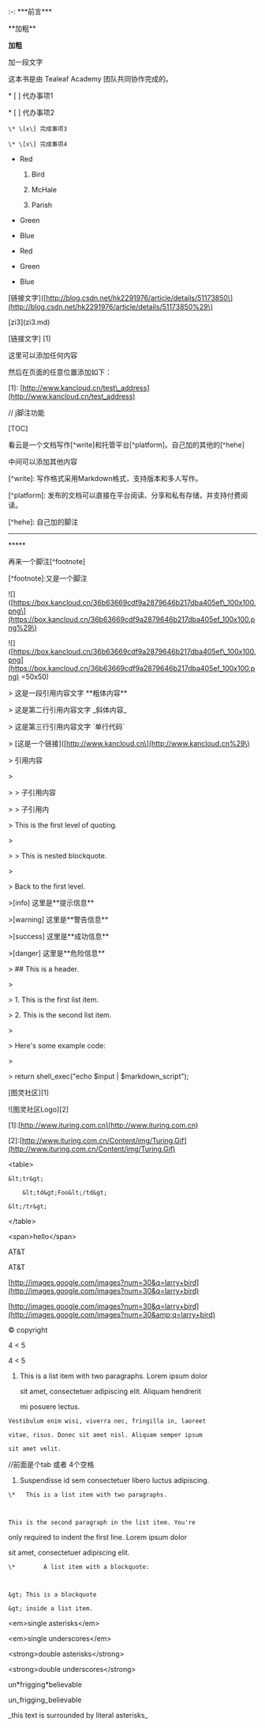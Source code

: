 :-: \*\*\*前言\*\*\*

\*\*加粗\*\*

**加粗**



加一段文字



这本书是由 Tealeaf Academy 团队共同协作完成的。

\* \[ \] 代办事项1

\* \[ \] 代办事项2

```
\* \[x\] 完成事项3

\* \[x\] 完成事项4
```

* Red

  1. Bird

  2. McHale

  3. Parish

* Green

* Blue

* Red

* Green

* Blue

\[链接文字\]\([http://blog.csdn.net/hk2291976/article/details/51173850\](http://blog.csdn.net/hk2291976/article/details/51173850%29\)

\[zi3\]\(zi3.md\)

\[链接文字\] \[1\]

这里可以添加任何内容

然后在页面的任意位置添加如下：

\[1\]: [http://www.kancloud.cn/test\_address](http://www.kancloud.cn/test_address)

// j脚注功能

\[TOC\]

看云是一个文档写作\[^write\]和托管平台\[^platform\]。自己加的其他的\[^hehe\]

中间可以添加其他内容

\[^write\]: 写作格式采用Markdown格式，支持版本和多人写作。

\[^platform\]: 发布的文档可以直接在平台阅读、分享和私有存储，并支持付费阅读。

\[^hehe\]: 自己加的脚注

---

\*\*\*\*\*

再来一个脚注\[^footnote\]

\[^footnote\]:又是一个脚注

!\[\]\([https://box.kancloud.cn/36b63669cdf9a2879646b217dba405ef\_100x100.png\](https://box.kancloud.cn/36b63669cdf9a2879646b217dba405ef_100x100.png%29\)

!\[\]\([https://box.kancloud.cn/36b63669cdf9a2879646b217dba405ef\_100x100.png](https://box.kancloud.cn/36b63669cdf9a2879646b217dba405ef_100x100.png) =50x50\)

&gt; 这是一段引用内容文字 \*\*粗体内容\*\*

&gt; 这是第二行引用内容文字  \_斜体内容\_

&gt; 这是第三行引用内容文字  \`单行代码\`

&gt; \[这是一个链接\]\([http://www.kancloud.cn\](http://www.kancloud.cn%29\)

&gt; 引用内容

&gt;

&gt; &gt; 子引用内容

&gt; &gt; 子引用内

&gt; This is the first level of quoting.

&gt;

&gt; &gt; This is nested blockquote.

&gt;

&gt; Back to the first level.

&gt;\[info\] 这里是\*\*提示信息\*\*

&gt;\[warning\] 这里是\*\*警告信息\*\*

&gt;\[success\] 这里是\*\*成功信息\*\*

&gt;\[danger\] 这里是\*\*危险信息\*\*

&gt; \#\# This is a header.

&gt;

&gt; 1.   This is the first list item.

&gt; 2.   This is the second list item.

&gt;

&gt; Here's some example code:

&gt;

&gt;     return shell\_exec\("echo $input \| $markdown\_script"\);

\[图灵社区\]\[1\]

!\[图灵社区Logo\]\[2\]

\[1\]:[http://www.ituring.com.cn](http://www.ituring.com.cn)

\[2\]:[http://www.ituring.com.cn/Content/img/Turing.Gif](http://www.ituring.com.cn/Content/img/Turing.Gif)

&lt;table&gt;

```
&lt;tr&gt;

    &lt;td&gt;Foo&lt;/td&gt;

&lt;/tr&gt;
```

&lt;/table&gt;

&lt;span&gt;hello&lt;/span&gt;

AT&T

AT&T

[http://images.google.com/images?num=30&q=larry+bird](http://images.google.com/images?num=30&q=larry+bird)

[http://images.google.com/images?num=30&q=larry+bird](http://images.google.com/images?num=30&amp;q=larry+bird)

© copyright

4 &lt; 5

4 &lt; 5

1. This is a list item with two paragraphs. Lorem ipsum dolor

   sit amet, consectetuer adipiscing elit. Aliquam hendrerit

   mi posuere lectus.

```
Vestibulum enim wisi, viverra nec, fringilla in, laoreet

vitae, risus. Donec sit amet nisl. Aliquam semper ipsum

sit amet velit.
```

//前面是个tab 或者 4个空格

1. Suspendisse id sem consectetuer libero luctus adipiscing.

```
\*   This is a list item with two paragraphs.



This is the second paragraph in the list item. You're
```

only required to indent the first line. Lorem ipsum dolor

sit amet, consectetuer adipiscing elit.

```
\*        A list item with a blockquote:



&gt; This is a blockquote

&gt; inside a list item.
```

&lt;em&gt;single asterisks&lt;/em&gt;

&lt;em&gt;single underscores&lt;/em&gt;

&lt;strong&gt;double asterisks&lt;/strong&gt;

&lt;strong&gt;double underscores&lt;/strong&gt;

un\*frigging\*believable

un\_frigging\_believable

\_this text is surrounded by literal asterisks\_

